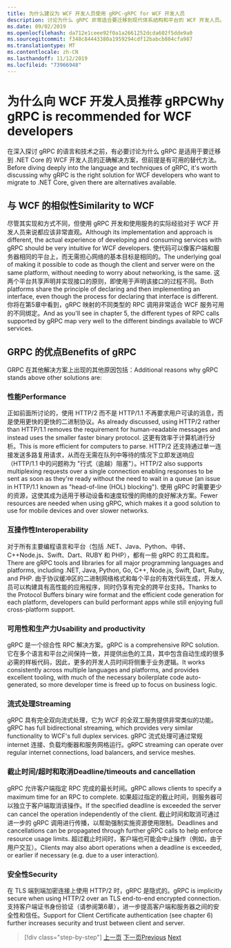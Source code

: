 ```yaml
---
title: 为什么建议为 WCF 开发人员使用 gRPC-gRPC for WCF 开发人员
description: 讨论为什么 gRPC 非常适合要迁移到现代体系结构和平台的 WCF 开发人员。
ms.date: 09/02/2019
ms.openlocfilehash: da712e1ceee92f0a1a2661252dcda602f5dde9a0
ms.sourcegitcommit: f348c84443380a1959294cdf12babcb804cfa987
ms.translationtype: MT
ms.contentlocale: zh-CN
ms.lasthandoff: 11/12/2019
ms.locfileid: "73966948"
---
```

# <a name="why-grpc-is-recommended-for-wcf-developers"></a><span data-ttu-id="9e368-103">为什么向 WCF 开发人员推荐 gRPC</span><span class="sxs-lookup"><span data-stu-id="9e368-103">Why gRPC is recommended for WCF developers</span></span>

<span data-ttu-id="9e368-104">在深入探讨 gRPC 的语言和技术之前，有必要讨论为什么 gRPC 是适用于要迁移到 .NET Core 的 WCF 开发人员的正确解决方案，但前提是有可用的替代方法。</span><span class="sxs-lookup"><span data-stu-id="9e368-104">Before diving deeply into the language and techniques of gRPC, it's worth discussing why gRPC is the right solution for WCF developers who want to migrate to .NET Core, given there are alternatives available.</span></span>

## <a name="similarity-to-wcf"></a><span data-ttu-id="9e368-105">与 WCF 的相似性</span><span class="sxs-lookup"><span data-stu-id="9e368-105">Similarity to WCF</span></span>

<span data-ttu-id="9e368-106">尽管其实现和方式不同，但使用 gRPC 开发和使用服务的实际经验对于 WCF 开发人员来说都应该非常直观。</span><span class="sxs-lookup"><span data-stu-id="9e368-106">Although its implementation and approach is different, the actual experience of developing and consuming services with gRPC should be very intuitive for WCF developers.</span></span> <span data-ttu-id="9e368-107">使代码可以像客户端和服务器相同的平台上，而无需担心网络的基本目标是相同的。</span><span class="sxs-lookup"><span data-stu-id="9e368-107">The underlying goal of making it possible to code as though the client and server were on the same platform, without needing to worry about networking, is the same.</span></span> <span data-ttu-id="9e368-108">这两个平台共享声明并实现接口的原则，即使用于声明该接口的过程不同。</span><span class="sxs-lookup"><span data-stu-id="9e368-108">Both platforms share the principle of declaring and then implementing an interface, even though the process for declaring that interface is different.</span></span> <span data-ttu-id="9e368-109">你将在第5章中看到，gRPC 映射的不同类型的 RPC 调用非常适合 WCF 服务可用的不同绑定。</span><span class="sxs-lookup"><span data-stu-id="9e368-109">And as you'll see in chapter 5, the different types of RPC calls supported by gRPC map very well to the different bindings available to WCF services.</span></span>

## <a name="benefits-of-grpc"></a><span data-ttu-id="9e368-110">GRPC 的优点</span><span class="sxs-lookup"><span data-stu-id="9e368-110">Benefits of gRPC</span></span>

<span data-ttu-id="9e368-111">GRPC 在其他解决方案上出现的其他原因包括：</span><span class="sxs-lookup"><span data-stu-id="9e368-111">Additional reasons why gRPC stands above other solutions are:</span></span>

### <a name="performance"></a><span data-ttu-id="9e368-112">性能</span><span class="sxs-lookup"><span data-stu-id="9e368-112">Performance</span></span>

<span data-ttu-id="9e368-113">正如前面所讨论的，使用 HTTP/2 而不是 HTTP/1.1 不再要求用户可读的消息，而是使用更快的更快的二进制协议。</span><span class="sxs-lookup"><span data-stu-id="9e368-113">As already discussed, using HTTP/2 rather than HTTP/1.1 removes the requirement for human-readable messages and instead uses the smaller faster binary protocol.</span></span> <span data-ttu-id="9e368-114">这更有效率于计算机进行分析。</span><span class="sxs-lookup"><span data-stu-id="9e368-114">This is more efficient for computers to parse.</span></span> <span data-ttu-id="9e368-115">HTTP/2 还支持通过单一连接发送多路复用请求，从而在无需在队列中等待的情况下立即发送响应（HTTP/1.1 中的问题称为 "行式（逾越）阻塞"）。</span><span class="sxs-lookup"><span data-stu-id="9e368-115">HTTP/2 also supports multiplexing requests over a single connection enabling responses to be sent as soon as they're ready without the need to wait in a queue (an issue in HTTP/1.1 known as "head-of-line (HOL) blocking").</span></span> <span data-ttu-id="9e368-116">使用 gRPC 时需要更少的资源，这使其成为适用于移动设备和速度较慢的网络的良好解决方案。</span><span class="sxs-lookup"><span data-stu-id="9e368-116">Fewer resources are needed when using gRPC, which makes it a good solution to use for mobile devices and over slower networks.</span></span>

### <a name="interoperability"></a><span data-ttu-id="9e368-117">互操作性</span><span class="sxs-lookup"><span data-stu-id="9e368-117">Interoperability</span></span>

<span data-ttu-id="9e368-118">对于所有主要编程语言和平台（包括 .NET、Java、Python、中转、 C++Node.js、Swift、Dart、RUBY 和 PHP），都有一些 gRPC 的工具和库。</span><span class="sxs-lookup"><span data-stu-id="9e368-118">There are gRPC tools and libraries for all major programming languages and platforms, including .NET, Java, Python, Go, C++, Node.js, Swift, Dart, Ruby, and PHP.</span></span> <span data-ttu-id="9e368-119">由于协议缓冲区的二进制网络格式和每个平台的有效代码生成，开发人员可以构建具有高性能的应用程序，同时仍享有完全的跨平台支持。</span><span class="sxs-lookup"><span data-stu-id="9e368-119">Thanks to the Protocol Buffers binary wire format and the efficient code generation for each platform, developers can build performant apps while still enjoying full cross-platform support.</span></span>

### <a name="usability-and-productivity"></a><span data-ttu-id="9e368-120">可用性和生产力</span><span class="sxs-lookup"><span data-stu-id="9e368-120">Usability and productivity</span></span>

<span data-ttu-id="9e368-121">gRPC 是一个综合性 RPC 解决方案。</span><span class="sxs-lookup"><span data-stu-id="9e368-121">gRPC is a comprehensive RPC solution.</span></span> <span data-ttu-id="9e368-122">它在多个语言和平台之间保持一致，并提供出色的工具，其中包含自动生成的很多必需的样板代码，因此，更多的开发人员时间将侧重于业务逻辑。</span><span class="sxs-lookup"><span data-stu-id="9e368-122">It works consistently across multiple languages and platforms, and provides excellent tooling, with much of the necessary boilerplate code auto-generated, so more developer time is freed up to focus on business logic.</span></span>

### <a name="streaming"></a><span data-ttu-id="9e368-123">流式处理</span><span class="sxs-lookup"><span data-stu-id="9e368-123">Streaming</span></span>

<span data-ttu-id="9e368-124">gRPC 具有完全双向流式处理，它为 WCF 的全双工服务提供非常类似的功能。</span><span class="sxs-lookup"><span data-stu-id="9e368-124">gRPC has full bidirectional streaming, which provides very similar functionality to WCF's full duplex services.</span></span> <span data-ttu-id="9e368-125">gRPC 流式处理可通过常规 internet 连接、负载均衡器和服务网格运行。</span><span class="sxs-lookup"><span data-stu-id="9e368-125">gRPC streaming can operate over regular internet connections, load balancers, and service meshes.</span></span>

### <a name="deadlinetimeouts-and-cancellation"></a><span data-ttu-id="9e368-126">截止时间/超时和取消</span><span class="sxs-lookup"><span data-stu-id="9e368-126">Deadline/timeouts and cancellation</span></span>

<span data-ttu-id="9e368-127">gRPC 允许客户端指定 RPC 完成的最长时间。</span><span class="sxs-lookup"><span data-stu-id="9e368-127">gRPC allows clients to specify a maximum time for an RPC to complete.</span></span> <span data-ttu-id="9e368-128">如果超过指定的截止时间，则服务器可以独立于客户端取消该操作。</span><span class="sxs-lookup"><span data-stu-id="9e368-128">If the specified deadline is exceeded the server can cancel the operation independently of the client.</span></span> <span data-ttu-id="9e368-129">截止时间和取消可通过进一步的 gRPC 调用进行传播，以帮助强制实施资源使用限制。</span><span class="sxs-lookup"><span data-stu-id="9e368-129">Deadlines and cancellations can be propagated through further gRPC calls to help enforce resource usage limits.</span></span> <span data-ttu-id="9e368-130">超过截止时间时，客户端也可能会中止操作（例如，由于用户交互）。</span><span class="sxs-lookup"><span data-stu-id="9e368-130">Clients may also abort operations when a deadline is exceeded, or earlier if necessary (e.g. due to a user interaction).</span></span>

### <a name="security"></a><span data-ttu-id="9e368-131">安全性</span><span class="sxs-lookup"><span data-stu-id="9e368-131">Security</span></span>

<span data-ttu-id="9e368-132">在 TLS 端到端加密连接上使用 HTTP/2 时，gRPC 是隐式的。</span><span class="sxs-lookup"><span data-stu-id="9e368-132">gRPC is implicitly secure when using HTTP/2 over an TLS end-to-end encrypted connection.</span></span> <span data-ttu-id="9e368-133">支持客户端证书身份验证（请参阅第6章），进一步提高客户端和服务器之间的安全性和信任。</span><span class="sxs-lookup"><span data-stu-id="9e368-133">Support for Client Certificate authentication (see chapter 6) further increases security and trust between client and server.</span></span>

>[!div class="step-by-step"]
><span data-ttu-id="9e368-134">[上一页](network-protocols.md)
>[下一页](protocol-buffers.md)</span><span class="sxs-lookup"><span data-stu-id="9e368-134">[Previous](network-protocols.md)
[Next](protocol-buffers.md)</span></span>

